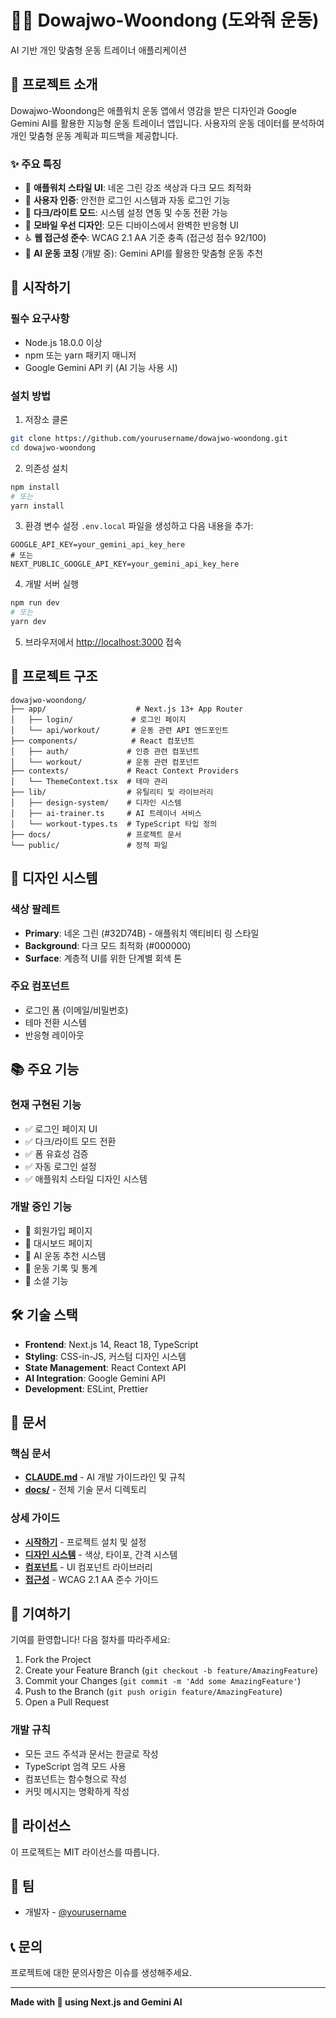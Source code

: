 # 🏃‍♂️ Dowajwo-Woondong (도와줘 운동)

AI 기반 개인 맞춤형 운동 트레이너 애플리케이션

## 📱 프로젝트 소개

Dowajwo-Woondong은 애플워치 운동 앱에서 영감을 받은 디자인과 Google Gemini AI를 활용한 지능형 운동 트레이너 앱입니다. 사용자의 운동 데이터를 분석하여 개인 맞춤형 운동 계획과 피드백을 제공합니다.

### ✨ 주요 특징

- 🎨 **애플워치 스타일 UI**: 네온 그린 강조 색상과 다크 모드 최적화
- 🔐 **사용자 인증**: 안전한 로그인 시스템과 자동 로그인 기능
- 🌙 **다크/라이트 모드**: 시스템 설정 연동 및 수동 전환 가능
- 📱 **모바일 우선 디자인**: 모든 디바이스에서 완벽한 반응형 UI
- ♿ **웹 접근성 준수**: WCAG 2.1 AA 기준 충족 (접근성 점수 92/100)
- 🤖 **AI 운동 코칭** (개발 중): Gemini API를 활용한 맞춤형 운동 추천

## 🚀 시작하기

### 필수 요구사항

- Node.js 18.0.0 이상
- npm 또는 yarn 패키지 매니저
- Google Gemini API 키 (AI 기능 사용 시)

### 설치 방법

1. 저장소 클론
```bash
git clone https://github.com/yourusername/dowajwo-woondong.git
cd dowajwo-woondong
```

2. 의존성 설치
```bash
npm install
# 또는
yarn install
```

3. 환경 변수 설정
`.env.local` 파일을 생성하고 다음 내용을 추가:
```env
GOOGLE_API_KEY=your_gemini_api_key_here
# 또는
NEXT_PUBLIC_GOOGLE_API_KEY=your_gemini_api_key_here
```

4. 개발 서버 실행
```bash
npm run dev
# 또는
yarn dev
```

5. 브라우저에서 [http://localhost:3000](http://localhost:3000) 접속

## 📁 프로젝트 구조

```
dowajwo-woondong/
├── app/                    # Next.js 13+ App Router
│   ├── login/             # 로그인 페이지
│   └── api/workout/       # 운동 관련 API 엔드포인트
├── components/            # React 컴포넌트
│   ├── auth/             # 인증 관련 컴포넌트
│   └── workout/          # 운동 관련 컴포넌트
├── contexts/             # React Context Providers
│   └── ThemeContext.tsx  # 테마 관리
├── lib/                  # 유틸리티 및 라이브러리
│   ├── design-system/    # 디자인 시스템
│   ├── ai-trainer.ts     # AI 트레이너 서비스
│   └── workout-types.ts  # TypeScript 타입 정의
├── docs/                 # 프로젝트 문서
└── public/               # 정적 파일
```

## 🎨 디자인 시스템

### 색상 팔레트
- **Primary**: 네온 그린 (#32D74B) - 애플워치 액티비티 링 스타일
- **Background**: 다크 모드 최적화 (#000000)
- **Surface**: 계층적 UI를 위한 단계별 회색 톤

### 주요 컴포넌트
- 로그인 폼 (이메일/비밀번호)
- 테마 전환 시스템
- 반응형 레이아웃

## 📚 주요 기능

### 현재 구현된 기능
- ✅ 로그인 페이지 UI
- ✅ 다크/라이트 모드 전환
- ✅ 폼 유효성 검증
- ✅ 자동 로그인 설정
- ✅ 애플워치 스타일 디자인 시스템

### 개발 중인 기능
- 🚧 회원가입 페이지
- 🚧 대시보드 페이지
- 🚧 AI 운동 추천 시스템
- 🚧 운동 기록 및 통계
- 🚧 소셜 기능

## 🛠️ 기술 스택

- **Frontend**: Next.js 14, React 18, TypeScript
- **Styling**: CSS-in-JS, 커스텀 디자인 시스템
- **State Management**: React Context API
- **AI Integration**: Google Gemini API
- **Development**: ESLint, Prettier

## 📖 문서

### 핵심 문서
- **[CLAUDE.md](./CLAUDE.md)** - AI 개발 가이드라인 및 규칙
- **[docs/](./docs/)** - 전체 기술 문서 디렉토리

### 상세 가이드
- **[시작하기](./docs/SETUP.md)** - 프로젝트 설치 및 설정
- **[디자인 시스템](./docs/DESIGN_SYSTEM.md)** - 색상, 타이포, 간격 시스템
- **[컴포넌트](./docs/COMPONENTS.md)** - UI 컴포넌트 라이브러리
- **[접근성](./docs/ACCESSIBILITY.md)** - WCAG 2.1 AA 준수 가이드

## 🤝 기여하기

기여를 환영합니다! 다음 절차를 따라주세요:

1. Fork the Project
2. Create your Feature Branch (`git checkout -b feature/AmazingFeature`)
3. Commit your Changes (`git commit -m 'Add some AmazingFeature'`)
4. Push to the Branch (`git push origin feature/AmazingFeature`)
5. Open a Pull Request

### 개발 규칙
- 모든 코드 주석과 문서는 한글로 작성
- TypeScript 엄격 모드 사용
- 컴포넌트는 함수형으로 작성
- 커밋 메시지는 명확하게 작성

## 📝 라이선스

이 프로젝트는 MIT 라이선스를 따릅니다.

## 👥 팀

- 개발자 - [@yourusername](https://github.com/yourusername)

## 📞 문의

프로젝트에 대한 문의사항은 이슈를 생성해주세요.

---

**Made with 💚 using Next.js and Gemini AI**
